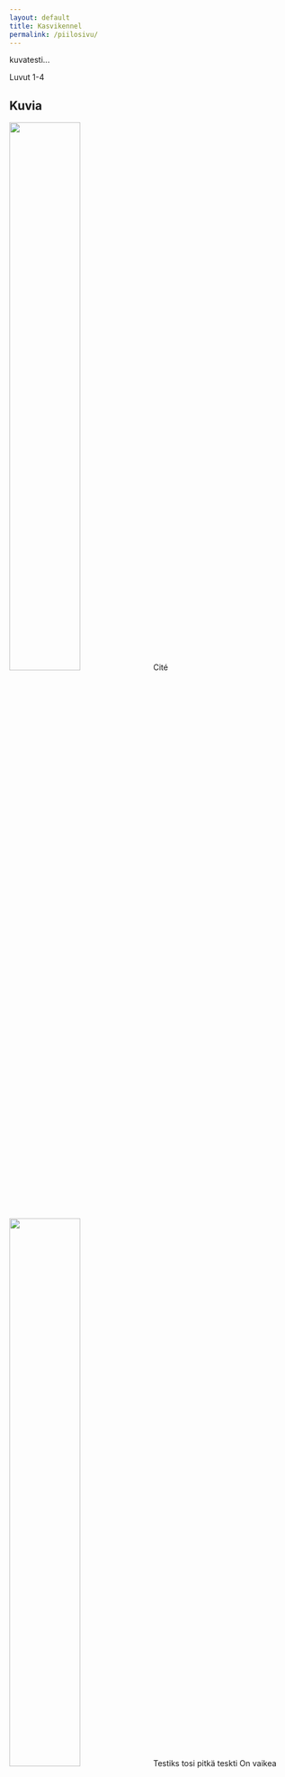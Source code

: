 ```yaml
---
layout: default
title: Kasvikennel
permalink: /piilosivu/
---
```


kuvatesti...

<div class="books">

<div class="chapter_header">
    <span class="chapter_number">Luvut 1-4</span> 
    <h2>Kuvia</h2>
</div>

<img src='/kotisivu/kuvat/1_cite.jpg' width='50%'>
<span class="kuvateksti">Cité</span>
<img src='/kotisivu/kuvat/14_tokugawalapset.jpg' width='50%'>
<span class="kuvateksti">Testiks tosi pitkä teskti
On vaikea kuvitella osuvampaa tilannetta aloittaa. InterCity 956 Kupittaalta Helsinkiin kiitää läpi länsiuusimaalaisen maiseman, pelloilla on lunta, kallioilla myös, joki on puoliksi jäässä. Aurinkopilkut vilkkuvat vaunun 5 paikan 17 ja 18 ympärillä. Kahvipissalla on käyty, ja tunnelmaa hieman heikentää sieltä täältä kantautuva niiskuttelu, jonka voin auliin avoimesti myöntää herättävän minussa lieviä ärsyyntymyksen tunteita. </span>
</p>


</div>
